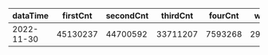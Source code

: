 |dataTime|firstCnt|secondCnt|thirdCnt|fourCnt|winCnt|vrate|wrate|
|-|-|-|-|-|-|-|-|
|2022-11-30|45130237|44700592|33711207|7593268|2950077|87.1%|5.7%|